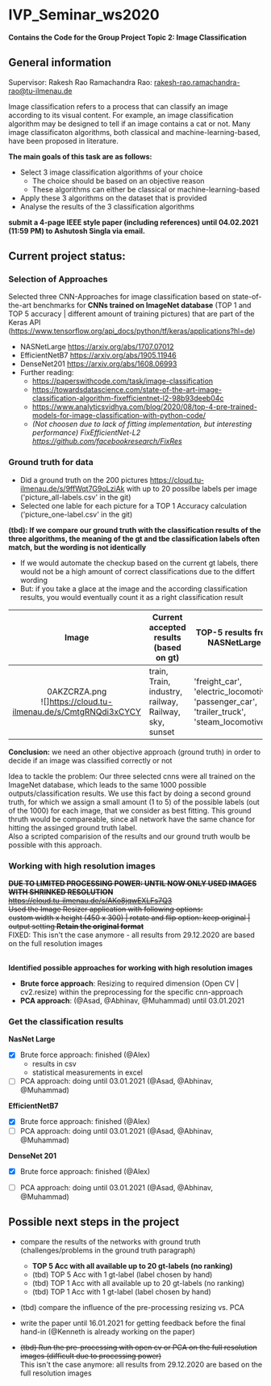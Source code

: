# IVP_Seminar_ws2020

**Contains the Code for the Group Project Topic 2: Image Classification**

## General information

Supervisor: Rakesh Rao Ramachandra Rao: rakesh-rao.ramachandra-rao@tu-ilmenau.de

Image classification refers to a process that can classify an image according to its visual content. 
For example, an image classification algorithm may be designed to tell if an image contains a cat or not. 
Many image classificaton algorithms, both classical and machine-learning-based, have been proposed in literature. 

**The main goals of this task are as follows:**
* Select 3 image classification algorithms of your choice
  * The choice should be based on an objective reason
  * These algorithms can either be classical or machine-learning-based
* Apply these 3 algorithms on the dataset that is provided 
* Analyse the results of the 3 classification algorithms

**submit a 4-page IEEE style paper (including references) until 04.02.2021 (11:59 PM) to Ashutosh Singla via email.**

## Current project status:
### Selection of Approaches
Selected three CNN-Approaches for image classification based on state-of-the-art benchmarks for **CNNs trained on ImageNet database** (TOP 1 and TOP 5 accuracy | different amount of training pictures) that are part of the Keras API (https://www.tensorflow.org/api_docs/python/tf/keras/applications?hl=de)
  * NASNetLarge https://arxiv.org/abs/1707.07012
  * EfficientNetB7 https://arxiv.org/abs/1905.11946
  * DenseNet201 https://arxiv.org/abs/1608.06993  
* Further reading:
  * https://paperswithcode.com/task/image-classification
  * https://towardsdatascience.com/state-of-the-art-image-classification-algorithm-fixefficientnet-l2-98b93deeb04c 
  * https://www.analyticsvidhya.com/blog/2020/08/top-4-pre-trained-models-for-image-classification-with-python-code/ 
  * *(Not choosen due to lack of fitting implementation, but interesting performance) FixEfficientNet-L2 https://github.com/facebookresearch/FixRes*
 
### Ground truth for data
* Did a ground truth on the 200 pictures https://cloud.tu-ilmenau.de/s/9ffWqt7G9oLziAk with up to 20 possilbe labels per image ('picture_all-labels.csv' in the git)
* Selected one lable for each picture for a TOP 1 Accuracy calculation ('picture_one-label.csv' in the git)

**(tbd): If we compare our ground truth with the classification results of the three algorithms, the meaning of the gt and tbe classification labels often match, but the wording is not identically**
 * If we would automate the checkup based on the current gt labels, there would not be a high amount of correct classifications due to the differt wording 
 * But: if you take a glace at the image and the according classification results, you would eventually count it as a right classification result 

|     Image    | Current accepted results (based on gt)                | TOP-5 results from NASNetLarge                                                             |
|:------------:|-------------------------------------------------------|--------------------------------------------------------------------------------------------|
| 0AKZCRZA.png <br> ![]https://cloud.tu-ilmenau.de/s/CmtgRNQdi3xCYCY | train, Train, industry, railway, Railway, sky, sunset | 'freight_car', 'electric_locomotive', 'passenger_car', 'trailer_truck', 'steam_locomotive' |

**Conclusion:** we need an other objective approach (ground truth) in order to decide if an image was classified correctly or not

Idea to tackle the problem:
Our three selected cnns were all trained on the ImageNet database, which leads to the same 1000 possible outputs/classification results. We use this fact by doing a second ground truth, for which we assign a small amount (1 to 5) of the possible labels (out of the 1000) for each image, that we consider as best fitting. This ground thruth would be compareable, since all network have the same chance for hitting the assinged ground truth label.
<br> Also a scripted comparision of the results and our ground truth woulb be possible with this approach.
 
### Working with high resolution images 

~~**DUE TO LIMITED PROCESSING POWER: UNTIL NOW ONLY USED IMAGES WITH SHRINKED RESOLUTION** </br>
https://cloud.tu-ilmenau.de/s/AKo8jqwEXLFs7Q3 </br>
Used the Image Resizer application with following options: </br>
custom width x height (450 x 300) | rotate and flip option: keep original | output setting **Retain the original format**~~<br>
FIXED: This isn't the case anymore - all results from 29.12.2020 are based on the full resolution images

</br> **Identified possible approaches for working with high resolution images** 
* **Brute force approach**: Resizing to required dimension (Open CV | cv2.resize) within the preprocessing for the specific cnn-approach
* **PCA approach**: (@Asad, @Abhinav, @Muhammad) until 03.01.2021

### Get the classification results

**NasNet Large**
- [x] Brute force approach: finished (@Alex)
  * results in csv
  * statistical measurements in excel
- [ ] PCA approach: doing until 03.01.2021 (@Asad, @Abhinav, @Muhammad)

**EfficientNetB7**
- [X] Brute force approach: finished (@Alex)
- [ ] PCA approach: doing until 03.01.2021 (@Asad, @Abhinav, @Muhammad)

**DenseNet 201**
- [X] Brute force approach: finished (@Alex)
- [ ] PCA approach: doing until 03.01.2021 (@Asad, @Abhinav, @Muhammad)


## Possible next steps in the project 
* compare the results of the networks with ground truth (challenges/problems in the ground truth paragraph) 
  * **TOP 5 Acc with all available up to 20 gt-labels (no ranking)**
  * (tbd) TOP 5 Acc with 1 gt-label (label chosen by hand)
  * (tbd) TOP 1 Acc with all available up to 20 gt-labels (no ranking)
  * (tbd) TOP 1 Acc with 1 gt-label (label chosen by hand)
 
* (tbd) compare the influence of the pre-processing resizing vs. PCA

* write the paper until 16.01.2021 for getting feedback before the final hand-in (@Kenneth is already working on the paper)
 
* ~~(tbd) Run the pre-processing with open cv or PCA on the full resolution images (difficult due to processing power)~~<br>
This isn't the case anymore: all results from 29.12.2020 are based on the full resolution images
